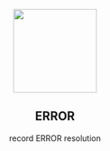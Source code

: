 <p align="center">
  <img src="https://user-images.githubusercontent.com/110442250/198597289-af5a443d-b204-4afe-83a6-a6c300065455.png" height="148">
  <h2 align="center">ERROR</h2>
  <p align="center">record ERROR resolution<p>

  </p>
</p>
